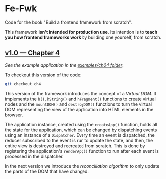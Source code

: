 # Fe-Fwk

Code for the book "Build a frontend framework from scratch".

This framework **isn't intended for production use**.
Its intention is to **teach you how frontend frameworks work** by building one yourself, from scratch.

## [v1.0 — Chapter 4](https://github.com/angelsolaorbaiceta/fe-fwk-book/tree/ch3/packages/runtime)

_See the example application in the [examples/ch04 folder](https://github.com/angelsolaorbaiceta/fe-fwk-book/tree/main/examples/ch04)_.

To checkout this version of the code:

```bash
git checkout ch4
```

This version of the framework introduces the concept of a _Virtual DOM_.
It implements the `h()`, `hString()` and `hFragment()` functions to create virtual nodes and the `mountDOM()` and `destroyDOM()` functions to turn the virtual DOM representing the view of the application into HTML elements in the browser.

The application instance, created using the `createApp()` function, holds all the state for the application, which can be changed by dispatching events using an instance of a `Dispatcher`.
Every time an event is dispatched, the reducer subscribed to the event is run to update the state, and then, the entire view is destroyed and recreated from scratch.
This is done by registering the application's `renderApp()` function to run after each event is processed in the dispatcher.

In the next version we introduce the _reconciliation algorithm_ to only update the parts of the DOM that have changed.
